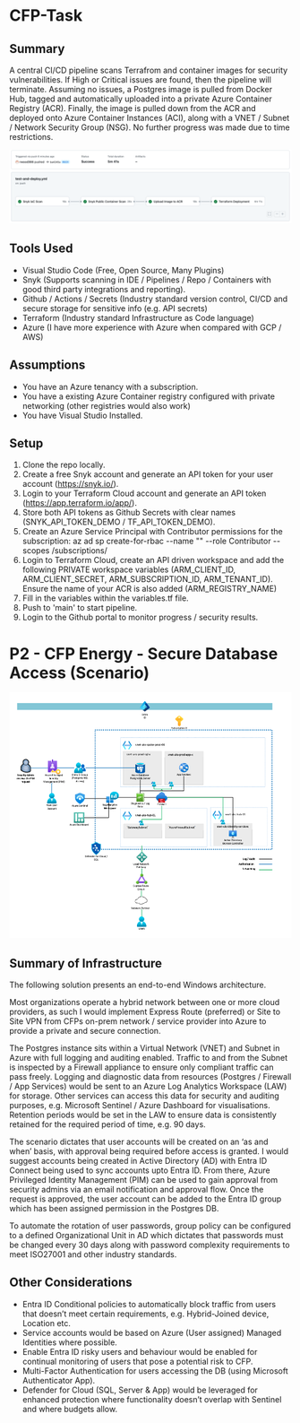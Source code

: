 # CFP-Task

## Summary
A central CI/CD pipeline scans Terrafrom and container images for security vulnerabilities. If High or Critical issues are found, then the pipeline will terminate. Assuming no issues, a Postgres image is pulled from Docker Hub, tagged and automatically uploaded into a private Azure Container Registry (ACR). Finally, the image is pulled down from the ACR and deployed onto Azure Container Instances (ACI), along with a VNET / Subnet / Network Security Group (NSG). No further progress was made due to time restrictions.

![Github pipeline](gh-action-img.png)

## Tools Used
- Visual Studio Code (Free, Open Source, Many Plugins)
- Snyk (Supports scanning in IDE / Pipelines / Repo / Containers with good third party integrations and reporting).
- Github / Actions / Secrets (Industry standard version control, CI/CD and secure storage for sensitive info (e.g. API secrets)
- Terraform (Industry standard Infrastructure as Code language)
- Azure (I have more experience with Azure when compared with GCP / AWS)

## Assumptions
- You have an Azure tenancy with a subscription.
- You have a existing Azure Container registry configured with private networking (other registries would also work)
- You have Visual Studio Installed.

## Setup
1. Clone the repo locally.
2. Create a free Snyk account and generate an API token for your user account (https://snyk.io/).
3. Login to your Terraform Cloud account and generate an API token (https://app.terraform.io/app/).
4. Store both API tokens as Github Secrets with clear names (SNYK_API_TOKEN_DEMO / TF_API_TOKEN_DEMO).
5. Create an Azure Service Principal with Contributor permissions for the subscription: az ad sp create-for-rbac --name "<your-sp-name>" --role Contributor --scopes /subscriptions/<your-subscription-id>
6. Login to Terraform Cloud, create an API driven workspace and add the following PRIVATE workspace variables (ARM_CLIENT_ID, ARM_CLIENT_SECRET, ARM_SUBSCRIPTION_ID, ARM_TENANT_ID). Ensure the name of your ACR is also added (ARM_REGISTRY_NAME)
7.  Fill in the variables within the variables.tf file.
8.  Push to 'main' to start pipeline.
9.  Login to the Github portal to monitor progress / security results.



# P2 - CFP Energy - Secure Database Access (Scenario)

![High Level Design](azure-hld-design.png)

## Summary of Infrastructure
The following solution presents an end-to-end Windows architecture.

Most organizations operate a hybrid network between one or more cloud providers, as such I would implement Express Route (preferred) or Site to Site VPN from CFPs on-prem network / service provider into Azure to provide a private and secure connection.

The Postgres instance sits within a Virtual Network (VNET) and Subnet in Azure with full logging and auditing enabled. Traffic to and from the Subnet is inspected by a Firewall appliance to ensure only compliant traffic can pass freely. Logging and diagnostic data from resources (Postgres / Firewall / App Services) would be sent to an Azure Log Analytics Workspace (LAW) for storage. Other services can access this data for security and auditing purposes, e.g. Microsoft Sentinel / Azure Dashboard for visualisations. Retention periods would be set in the LAW to ensure data is consistently retained for the required period of time, e.g. 90 days.

The scenario dictates that user accounts will be created on an ‘as and when’ basis, with approval being required before access is granted. I would suggest accounts being created in Active Directory (AD) with Entra ID Connect being used to sync accounts upto Entra ID. From there, Azure Privileged Identity Management (PIM) can be used to gain approval from security admins via an email notification and approval flow. Once the request is approved, the user account can be added to the Entra ID group which has been assigned permission in the Postgres DB. 

To automate the rotation of user passwords, group policy can be configured to a defined Organizational Unit in AD which dictates that passwords must be changed every 30 days along with password complexity requirements to meet ISO27001 and other industry standards. 

## Other Considerations
- Entra ID Conditional policies to automatically block traffic from users that doesn’t meet certain requirements, e.g. Hybrid-Joined device, Location etc.
- Service accounts would be based on Azure (User assigned) Managed Identities where possible.
- Enable Entra ID risky users and behaviour would be enabled for continual monitoring of users that pose a potential risk to CFP.
- Multi-Factor Authentication for users accessing the DB (using Microsoft Authenticator App).
- Defender for Cloud (SQL, Server & App) would be leveraged for enhanced protection where functionality doesn’t overlap with Sentinel and where budgets allow.